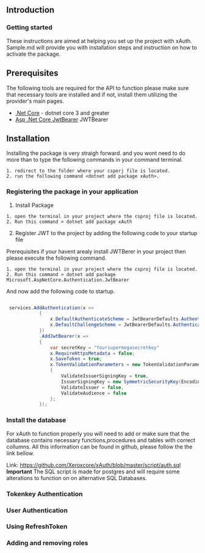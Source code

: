 ## Introduction

### Getting started

These instructions are aimed at helping you set up the project with xAuth. Sample.md will
provide you with installation steps and instruction on how to activate the package.

## Prerequisites

The following tools are required for the API to function please make sure that necessary tools
are installed and if not, install them utilizing the provider's main pages.

- [.Net Core](https://dotnet.microsoft.com/download/dotnet-core/3.0) - dotnet core 3 and greater
- [Asp .Net Core JwtBearer](https://www.nuget.org/packages/Microsoft.AspNetCore.Authentication.JwtBearer/) JWTBearer

## Installation

Installing the package is very straigh forward. and you wont need to do more than to
type the following commands in your command terminal.

```
1. redirect to the folder where your csporj file is located.
2. run the following command <dotnet add package xAuth>.
```

### Registering the package in your application

1. Install Package

```
1. open the terminal in your project where the csproj file is located.
2. Run this command > dotnet add package xAuth
```

2. Register JWT to the project by adding the following code to your startup file

Prerequisites
if your havent arealy install JWTBerer in your project then please execute the
following command.

```
1. open the terminal in your project where the csproj file is located.
2. Run this command > dotnet add package Microsoft.AspNetCore.Authentication.JwtBearer
```

And now add the following code to startup.

```csharp

 services.AddAuthentication(x =>
            {
                x.DefaultAuthenticateScheme = JwtBearerDefaults.AuthenticationScheme;
                x.DefaultChallengeScheme = JwtBearerDefaults.AuthenticationScheme;
            })
            .AddJwtBearer(x =>
            {
                var secretKey = "Yoursupermegasecretkey"
                x.RequireHttpsMetadata = false;
                x.SaveToken = true;
                x.TokenValidationParameters = new TokenValidationParameters
                {
                    ValidateIssuerSigningKey = true,
                    IssuerSigningKey = new SymmetricSecurityKey(Encoding.ASCII.GetBytes(secretKey)),
                    ValidateIssuer = false,
                    ValidateAudience = false
                };
            });
```

### Install the database

For xAuth to function properly you will need to add or make sure that the database contains
necessary functions,procedures and tables with correct collumns. All this information
can be found in github, please follow the the link bellow.

Link: https://github.com/Xeroxcore/xAuth/blob/master/script/auth.sql
**Important**
The SQL script is made for postgres and will require some alterations to function on
on alternative SQL Databases.

### Tokenkey Authentication

### User Authentication

### Using RefreshToken

### Adding and removing roles
